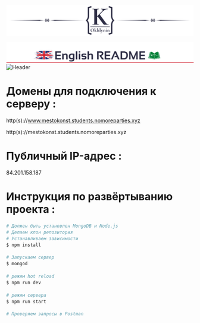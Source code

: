 ![Header](https://github.com/KonstantinOkhlynin/LearnToLearn/blob/master/assets/Headergithubname%20(2).svg)



[![Header](https://github.com/KonstantinOkhlynin/LearnToLearn/blob/master/assets/1.svg)](https://github.com/KonstantinOkhlynin/Mesto-Backend/blob/main/README.EN.MD)
![Header](https://github.com/KonstantinOkhlynin/Project15/blob/main/assets/Mesto%20BackendRU.svg)

# Домены для подключения к серверу :
http(s)://www.mestokonst.students.nomoreparties.xyz

http(s)://mestokonst.students.nomoreparties.xyz
# Публичный IP-адрес :
84.201.158.187

# Инструкция по развёртыванию проекта :

```bash
# Должен быть установлен MongoDB и Node.js
# Делаем клон репозитория
# Устанавливаем зависимости
$ npm install

# Запускаем сервер
$ mongod

# режим hot reload
$ npm run dev

# режим сервера
$ npm run start

# Проверяем запросы в Postman